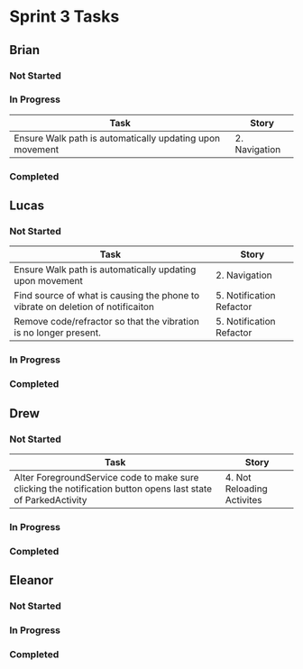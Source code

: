 # Sprint 3 Tasks

## Brian
### Not Started
### In Progress
| Task | Story |
| ---- | --- |
| Ensure Walk path is automatically updating upon movement | 2. Navigation |
### Completed

## Lucas
### Not Started
| Task | Story |
| ---- | --- |
| Ensure Walk path is automatically updating upon movement | 2. Navigation |
| Find source of what is causing the phone to vibrate on deletion of notificaiton | 5. Notification Refactor |
| Remove code/refractor so that the vibration is no longer present. | 5. Notification Refactor |
### In Progress
### Completed

## Drew
### Not Started
| Task | Story |
| ---- | --- |
| Alter ForegroundService code to make sure clicking the notification button opens last state of ParkedActivity | 4. Not Reloading Activites |
### In Progress
### Completed

## Eleanor
### Not Started
### In Progress
### Completed
